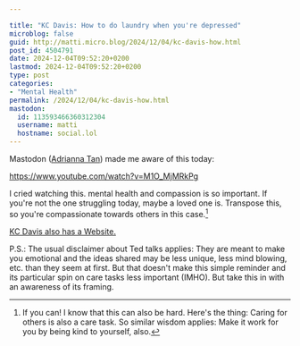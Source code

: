 ```yaml
---

title: "KC Davis: How to do laundry when you're depressed"
microblog: false
guid: http://matti.micro.blog/2024/12/04/kc-davis-how.html
post_id: 4504791
date: 2024-12-04T09:52:20+0200
lastmod: 2024-12-04T09:52:20+0200
type: post
categories:
- "Mental Health"
permalink: /2024/12/04/kc-davis-how.html
mastodon:
  id: 113593466360312304
  username: matti
  hostname: social.lol
---
```

Mastodon ([Adrianna Tan](https://hachyderm.io/@skinnylatte/113592514717552602)) made me aware of this today:

https://www.youtube.com/watch?v=M1O_MjMRkPg

I cried watching this. mental health and compassion is so important. If you're not the one struggling today, maybe a loved one is. Transpose this, so you're compassionate towards others in this case.[^1]

[^1]: If you can! I know that this can also be hard. Here's the thing: Caring for others is also a care task. So similar wisdom applies: Make it work for you by being kind to yourself, also.

[KC Davis also has a Website.](https://www.strugglecare.com)

P.S.: The usual disclaimer about Ted talks applies: They are meant to make you emotional and the ideas shared may be less unique, less mind blowing, etc. than they seem at first. But that doesn't make this simple reminder and its particular spin on care tasks less important (IMHO). But take this in with an awareness of its framing.
